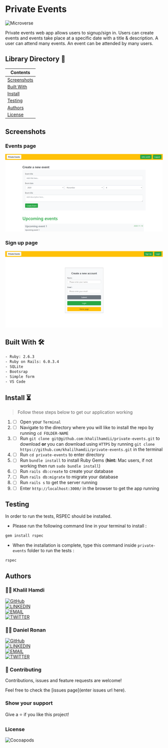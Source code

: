 # Private Events

![Microverse](https://img.shields.io/badge/-Microverse-6F23FF?style=for-the-badge)

Private events web app allows users to signup/sign in. Users can create events and events take place at a specific date with a title & description. A user can attend many events. An event can be attended by many users.

## Library Directory 📙

| Contents                    |
| --------------------------- |
| [Screenshots](#screenshots) |
| [Built With](#built-with-🛠) |
| [Install](#install-⏳)      |
| [Testing](#testing)         |
| [Authors](#authors)         |
| [License](#license)         |

## Screenshots

### Events page

![img](./app/assets/images/Privat_event-homepage.PNG)

### Sign up page

![img](/app/assets/images/Privat_event-signuppage.PNG)

## Built With 🛠

```
- Ruby: 2.6.3
- Ruby on Rails: 6.0.3.4
- SQLite
- Bootsrap
- Simple form
- VS Code
```

## Install ⏳

> Follow these steps below to get our application working

1. - [ ] Open your `Terminal`
2. - [ ] Navigate to the directory where you will like to install the repo by running `cd FOLDER-NAME`
3. - [ ] Run `git clone git@github.com:khalilhamdii/private-events.git` to download <b>or</b> you can download using `HTTPS` by running `git clone https://github.com/khalilhamdii/private-events.git` in the terminal
4. - [ ] Run `cd private-events` to enter directory
5. - [ ] Run `bundle install` to install Ruby Gems (<b>hint:</b> Mac users, if not working then run `sudo bundle install`)
6. - [ ] Run `rails db:create` to create your database
7. - [ ] Run `rails db:migrate` to migrate your database
8. - [ ] Run `rails s` to get the server running
9. - [ ] Enter `http://localhost:3000/` in the browser to get the app running

## Testing

In order to run the tests, RSPEC should be installed.

- Please run the following command line in your terminal to install :

```bash
gem install rspec
```

- When the installation is complete, type this command inside `private-events` folder to run the tests :

```bash
rspec
```

## Authors

### 👨‍💻 Khalil Hamdi

[![GitHub](https://img.shields.io/badge/-GitHub-000?style=for-the-badge&logo=GitHub&logoColor=white)](https://github.com/khalilhamdii) <br>
[![LINKEDIN](https://img.shields.io/badge/-LINKEDIN-0077B5?style=for-the-badge&logo=Linkedin&logoColor=white)](https://www.linkedin.com/in/khalilhamdi/) <br>
[![EMAIL](https://img.shields.io/badge/-EMAIL-D14836?style=for-the-badge&logo=Mail.Ru&logoColor=white)](mailto:khaalil.hamdi@gmail.com) <br>
[![TWITTER](https://img.shields.io/badge/-TWITTER-1DA1F2?style=for-the-badge&logo=Twitter&logoColor=white)](https://twitter.com/Khalilhamdiii)

### 👨‍💻 Daniel Ronan

[![GitHub](https://img.shields.io/badge/-GitHub-000?style=for-the-badge&logo=GitHub&logoColor=white)](https://github.com/DcRonan) <br>
[![LINKEDIN](https://img.shields.io/badge/-LINKEDIN-0077B5?style=for-the-badge&logo=Linkedin&logoColor=white)](https://www.linkedin.com/in/danronan10/) <br>
[![EMAIL](https://img.shields.io/badge/-EMAIL-D14836?style=for-the-badge&logo=Mail.Ru&logoColor=white)](mailto:danielconnorronan@gmail.com) <br>
[![TWITTER](https://img.shields.io/badge/-TWITTER-1DA1F2?style=for-the-badge&logo=Twitter&logoColor=white)](https://twitter.com/dc_ronan)

### 🤝 Contributing

Contributions, issues and feature requests are welcome!

Feel free to check the [issues page](enter issues url here).

### Show your support

Give a ⭐️ if you like this project!

### License

![Cocoapods](https://img.shields.io/cocoapods/l/AFNetworking?color=red&style=for-the-badge)
